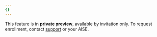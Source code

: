 ```yaml
---
{}
---
```


This feature is in **private preview**, available by invitation only. To request enrollment, contact [support](mailto:support@wandb.com) or your AISE.